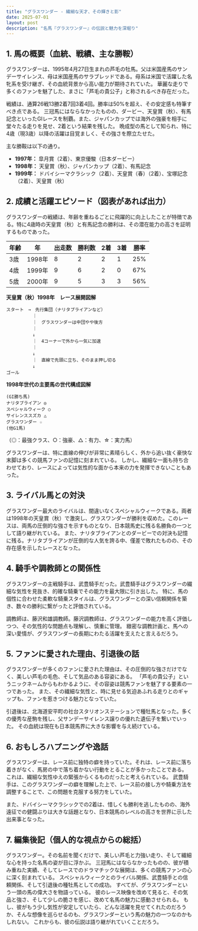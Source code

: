 ```yaml
---
title: "グラスワンダー - 繊細な天才、その輝きと影"
date: 2025-07-01
layout: post
description: "名馬『グラスワンダー』の伝説と魅力を深堀り"
---
```


## 1. 馬の概要（血統、戦績、主な勝鞍）

グラスワンダーは、1995年4月27日生まれの芦毛の牡馬。父は米国産馬のサンデーサイレンス、母は米国産馬のサラブレッドである。母系は米国で活躍した名牝系を受け継ぎ、その血統背景から高い能力が期待されていた。  華麗な走りで多くのファンを魅了した、まさに「芦毛の貴公子」と称されるべき存在だった。

戦績は、通算26戦13勝2着7回3着4回。勝率は50%を超え、その安定感も特筆すべき点である。  三冠馬にはならなかったものの、ダービー、天皇賞（秋）、有馬記念といったGIレースを制覇。また、ジャパンカップでは海外の強豪を相手に堂々たる走りを見せ、2着という結果を残した。  晩成型の馬として知られ、特に4歳（現3歳）以降の活躍は目覚ましく、その強さを際立たせた。


主な勝鞍は以下の通り。

* **1997年：** 皐月賞（2着）、東京優駿（日本ダービー）
* **1998年：** 天皇賞（秋）、ジャパンカップ（2着）、有馬記念
* **1999年：** ドバイシーマクラシック（2着）、天皇賞（春）（2着）、宝塚記念（2着）、天皇賞（秋）


## 2. 成績と活躍エピソード（図表があれば出力）

グラスワンダーの戦績は、年齢を重ねるごとに飛躍的に向上したことが特徴である。特に4歳時の天皇賞（秋）と有馬記念の勝利は、その潜在能力の高さを証明するものであった。


| 年齢 | 年 | 出走数 | 勝利数 | 2着 | 3着 | 勝率 |
|---|---|---|---|---|---|---|
| 3歳 | 1998年 | 8 | 2 | 2 | 1 | 25% |
| 4歳 | 1999年 | 9 | 6 | 2 | 0 | 67% |
| 5歳 | 2000年 | 9 | 5 | 3 | 3 | 56% |


**天皇賞（秋）1998年　レース展開図解**

```
スタート　→　先行集団（ナリタブライアンなど）
　　　　　　｜
　　　　　　｜　グラスワンダーは中団やや後方
　　　　　　｜
　　　　　　↓
　　　　　　｜　4コーナーで外から一気に加速
　　　　　　｜
　　　　　　↓
　　　　　　｜　直線で先頭に立ち、そのまま押し切る
　　　　　　↓
ゴール
```

**1998年世代の主要馬の世代構成図解**

```
(GI勝ち馬)
ナリタブライアン ◎
スペシャルウィーク ○
サイレンススズカ △
グラスワンダー ☆
(他G1馬)
```

（◎：最強クラス、○：強豪、△：有力、☆：実力馬）


グラスワンダーは、特に直線の伸びが非常に素晴らしく、外から追い抜く豪快な末脚は多くの競馬ファンの記憶に刻まれている。  しかし、繊細な一面も持ち合わせており、レースによっては気性的な面から本来の力を発揮できないこともあった。


## 3. ライバル馬との対決

グラスワンダー最大のライバルは、間違いなくスペシャルウィークである。両者は1998年の天皇賞（秋）で激突し、グラスワンダーが勝利を収めた。このレースは、両馬の圧倒的な強さを示すものとなり、日本競馬史に残る名勝負の一つとして語り継がれている。  また、ナリタブライアンとのダービーでの対決も記憶に残る。ナリタブライアンが圧倒的な人気を誇る中、僅差で敗れたものの、その存在感を示したレースとなった。


## 4. 騎手や調教師との関係性

グラスワンダーの主戦騎手は、武豊騎手だった。武豊騎手はグラスワンダーの繊細な気性を見抜き、的確な騎乗でその能力を最大限に引き出した。  特に、馬の個性に合わせた柔軟な騎乗スタイルは、グラスワンダーとの深い信頼関係を築き、数々の勝利に繋がったと評価されている。

調教師は、藤沢和雄調教師。藤沢調教師は、グラスワンダーの能力を高く評価しつつ、その気性的な問題点も理解し、慎重に管理。  緻密な調教計画と、馬への深い愛情が、グラスワンダーの長期にわたる活躍を支えたと言えるだろう。


## 5. ファンに愛された理由、引退後の話

グラスワンダーが多くのファンに愛された理由は、その圧倒的な強さだけでなく、美しい芦毛の毛色、そして気品のある容姿にある。  「芦毛の貴公子」というニックネームからもわかるように、その容姿は競馬ファンを魅了する要素の一つであった。  また、その繊細な気性と、時に見せる気迫あふれる走りとのギャップも、ファンを惹きつける魅力となっていた。

引退後は、北海道安平町の社台スタリオンステーションで種牡馬となった。多くの優秀な産駒を残し、父サンデーサイレンス譲りの優れた遺伝子を繋いでいった。  その血統は現在も日本競馬界に大きな影響を与え続けている。


## 6. おもしろハプニングや逸話

グラスワンダーは、レース前に独特の癖を持っていた。それは、レース前に落ち着きがなく、馬房の中で落ち着かない行動をとることが多かったことである。  これは、繊細な気性ゆえの緊張からくるものだったと考えられている。  武豊騎手は、このグラスワンダーの癖を理解した上で、レース前の接し方や騎乗方法を調整することで、この問題を克服する努力をしていた。

また、ドバイシーマクラシックでの2着は、惜しくも勝利を逃したものの、海外遠征での健闘ぶりは大きな話題となり、日本競馬のレベルの高さを世界に示した出来事となった。


## 7. 編集後記（個人的な視点からの総括）

グラスワンダー。その名前を聞くだけで、美しい芦毛と力強い走り、そして繊細な心を持った名馬の姿が目に浮かぶ。  三冠馬にはならなかったものの、彼が積み重ねた実績、そしてレースでのドラマチックな展開は、多くの競馬ファンの心に深く刻まれている。  スペシャルウィークとのライバル関係、武豊騎手との信頼関係、そして引退後の種牡馬としての成功。  すべてが、グラスワンダーという一頭の馬の偉大さを物語っている。  彼のレース映像を改めて見ると、その気品と強さ、そして少しの脆さを感じ、改めて名馬の魅力に感動させられる。  もし、彼がもう少し気性が安定していたら、どんな活躍を見せてくれたのだろうか、そんな想像を巡らせるのも、グラスワンダーという馬の魅力の一つなのかもしれない。  これからも、彼の伝説は語り継がれていくことだろう。
